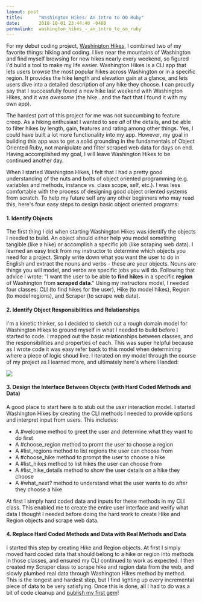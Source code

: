 ```yaml
---
layout: post
title:      "Washington Hikes: An Intro to OO Ruby"
date:       2018-10-01 23:44:40 -0400
permalink:  washington_hikes_-_an_intro_to_oo_ruby
---
```



For my debut coding project, [Washington Hikes](https://github.com/efkarst/washington-hikes-cli), I combined two of my favorite things: hiking and coding. I live near the mountains of Washington and find myself browsing for new hikes nearly every weekend, so figured I'd build a tool to make my life easier. Washington Hikes is a CLI app that lets users browse the most popular hikes across Washington or in a specific region. It provides the hike length and elevation gain at a glance, and lets users dive into a detailed description of any hike they choose. I can proudly say that I successfully found a new hike last weekend with Washington Hikes, and it was *awesome* (the hike...and the fact that I found it with my own app).

The hardest part of this project for me was not succumbing to feature creep. As a hiking enthusiast I wanted to see *all* of the details, and be able to filter hikes by length, gain, features and rating among other things. Yes, I could have built a lot more functionality into my app. However, my goal in building this app was to get a solid grounding in the fundamentals of Object Oriented Ruby, not manipulate and filter scraped web data for days on end. Having accomplished my goal, I will leave Washington Hikes to be continued another day. 

When I started Washington Hikes, I felt that I had a pretty good understanding of the nuts and bolts of object oriented programming (e.g. variables and methods, instance vs. class scope, self, etc.). I was less comfortable with the process of designing good object oriented systems from scratch. To help my future self any any other beginners who may read this, here's four easy steps to design basic object oriented programs:

#### 1. Identify Objects
The first thing I did when starting Washington Hikes was identify the objects I needed to build. An object should either help you model something tangible (like a hike) or accomplish a specific job (like scraping web data). I learned an easy trick from my instructor to determine which objects you need for a project. Simply write down what you want the user to do in English and extract the nouns and verbs - these are your objects. Nouns are things you will model, and verbs are specific jobs you will do. Following that advice I wrote: "I want the user to be able to **find** **hikes** in a specific **region** of Washington from **scraped data**." Using my instructors model, I needed four classes: CLI (to find hikes for the user), Hike (to model hikes), Region (to model regions), and Scraper (to scrape web data).


#### 2. Identify Object Responsibilities and Relationships
I'm a kinetic thinker, so I decided to sketch out a rough domain model for Washington Hikes to ground myself in what I needed to build before I started to code. I mapped out the basic relationships between classes, and the responsibilities and properties of each. This was super helpful because as I wrote code it was easy refer back to this model when determining where a piece of logic shoud live. I iterated on my model through the course of my project as I learned more, and ultimately here's where I landed: 

![](https://ydy0ga.bn.files.1drv.com/y4m5zyJpFWwadIadK_wTa0RU5hx8Eum1yn20zUXXCmfI9SpNK2ZwAtGoKS55L6xCG0drkCLL-7KQVsb5dZ8JKZtdTSNxKDWBoLma2IdkZYSKLq01ZZKeCOMWgXm-ExFZUxklXNUxOQG4z2h9cSpb4X6m2t_bKl9T1AJ7uHZjXTyVFWs1MH-Jdgg4c2LJSb9rbt9Al4biMeSd1ZeWzKOxfy2dw?width=921&height=412&cropmode=none)


#### 3. Design the Interface Between Objects (with Hard Coded Methods and Data)
A good place to start here is to stub out the user interaction model. I started Washington Hikes by creating the CLI methods I needed to provide options and interpret input from users. This includes:
* A #welcome method to greet the user and determine what they want to do first
* A #choose_region method to promt the user to choose a region
* A #list_regions method to list regions the user can choose from
* A #choose_hike method to prompt the user to choose a hike
* A #list_hikes method to list hikes the user can choose from
* A #list_hike_details method to show the user details on a hike they choose
* A #what_next? method to understand what the user wants to do after they choose a hike

At first I simply hard coded data and inputs for these methods in my CLI class. This enabled me to create the entire user interface and verify what data I thought I needed before doing the hard work to create Hike and Region objects and scrape web data.


#### 4. Replace Hard Coded Methods and Data with Real Methods and Data
I started this step by creating Hike and Region objects. At first I simply moved hard coded data that should belong to a hike or region into methods in those classes, and ensured my CLI continued to work as expected. I then created my Scraper class to scrape hike and region data from the web, and slowly plumbed real data through Washington Hikes method by method. This is the longest and hardest step, but I find lighting up every incremental piece of data to be very satisfying.  Once this is done, all I had to do was a bit of code cleanup and [publish my first gem](https://rubygems.org/gems/washington_hikes)!



